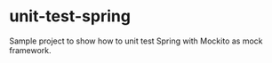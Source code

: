 unit-test-spring
================

Sample project to show how to unit test Spring with Mockito as mock framework.
